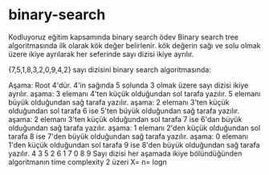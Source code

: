 # binary-search
Kodluyoruz eğitim kapsamında binary search ödev
Binary search tree algoritmasında ilk olarak kök değer belirlenir. kök değerin sağı ve solu olmak üzere ikiye ayrılarak her seferinde sayı dizisi ikiye ayrılır.

{7,5,1,8,3,2,0,9,4,2} sayı dizisini binary search algoritmasında:

Aşama: Root 4'dür. 4'in sağında 5 solunda 3 olmak üzere sayı dizisi ikiye ayrılır.
aşama: 3 elemanı 4'ten küçük olduğundan sol tarafa yazılır. 5 elemanı büyük olduğundan sağ tarafa yazılır.
aşama: 2 elemanı 3'ten küçük olduğundan sol tarafa 6 ise 5'ten büyük olduğundan sağ tarafa yazılır.
aşama: 2 elemanı 3'ten küçük olduğundan sol tarafa 7 ise 6'dan büyük olduğundan sağ tarafa yazılır.
aşama: 1 elemanı 2'den küçük olduğundan sol tarafa 8 ise 7'den büyük olduğundan sağ tarafa yazılır.
aşama: 0 elemanı 1'den küçük olduğundan sol tarafa 9 ise 8'den büyük olduğundan sağ tarafa yazılır.
4
3 5
2 6
1 7
0 8
9
Sayı dizisi her aşamada ikiye bölündüğünden algoritmanın time complexity 2 üzeri X= n= logn
